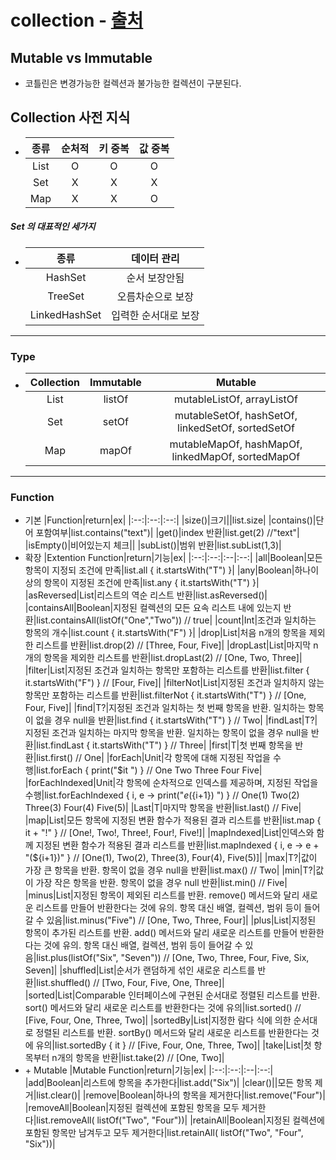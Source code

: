 # collection - [출처](https://m.blog.naver.com/PostView.naver?isHttpsRedirect=true&blogId=yuyyulee&logNo=221239956765)
## Mutable vs Immutable
* 코틀린은 변경가능한 컬렉션과 불가능한 컬렉션이 구분된다.
## Collection 사전 지식
* |종류|순처적|키 중복|값 중복|
  |:--:|:--:|:--:|:--:|
  |List|O|O|O|
  |Set|X|X|X|
  |Map|X|X|O|
##### Set 의 대표적인 세가지
* |종류|데이터 관리|
  |:--:|:--:|
  |HashSet|순서 보장안됨|
  |TreeSet|오름차순으로 보장|
  |LinkedHashSet|입력한 순서대로 보장|
---
### Type
* |Collection|Immutable|Mutable|
  |:--:|:--:|:--:|
  |List|listOf|mutableListOf, arrayListOf|
  |Set|setOf|mutableSetOf, hashSetOf, linkedSetOf, sortedSetOf|
  |Map|mapOf|mutableMapOf, hashMapOf, linkedMapOf, sortedMapOf|
---
### Function
* 기본
  |Function|return|ex|
  |:--:|:--:|:--:|
  |size()|크기||list.size|
  |contains()|단어 포함여부|list.contains("text")|
  |get()|index 반환|list.get(2) //"text"|
  |isEmpty()|비어있는지 체크||
  |subList()|범위 반환|list.subList(1,3)|
* 확장
  |Extention Function|return|기능|ex|
  |:--:|:--:|:--|:--:|
  |all|Boolean|모든 항목이 지정되 조건에 만족|list.all { it.startsWith("T") }|
  |any|Boolean|하나이상의 항목이 지정된 조건에 만족|list.any { it.startsWith("T") }|
  |asReversed|List|리스트의 역순 리스트 반환|list.asReversed()|
  |containsAll|Boolean|지정된 컬렉션의 모든 요속 리스트 내에 있는지 반환|list.containsAll(listOf("One","Two")) // true|
  |count|Int|조건과 일치하는 항목의 개수|list.count { it.startsWith("F") }|
  |drop|List|처음 n개의 항목을 제외한 리스트를 반환|list.drop(2)  // [Three, Four, Five]|
  |dropLast|List|마지막 n개의 항목을 제외한 리스트를 반환|list.dropLast(2)  // [One, Two, Three]|
  |filter|List|지정된 조건과 일치하는 항목만 포함하는 리스트를 반환|list.filter { it.startsWith("F") }  // [Four, Five]|
  |filterNot|List|지정된 조건과 일치하지 않는 항목만 포함하는 리스트를 반환|list.filterNot { it.startsWith("T") }  // [One, Four, Five]|
  |find|T?|지정된 조건과 일치하는 첫 번째 항목을 반환. 일치하는 항목이 없을 경우 null을 반환|list.find { it.startsWith("T") }  // Two|
  |findLast|T?|지정된 조건과 일치하는 마지막 항목을 반환. 일치하는 항목이 없을 경우 null을 반환|list.findLast { it.startsWith("T") }  // Three|
  |first|T|첫 번째 항목을 반환|list.first()  // One|
  |forEach|Unit|각 항목에 대해 지정된 작업을 수행|list.forEach { print("$it ") }  // One Two Three Four Five|
  |forEachIndexed|Unit|각 항목에 순차적으로 인덱스를 제공하며, 지정된 작업을 수행|list.forEachIndexed { i, e -> print("$e(${i+1}) ") }  // One(1) Two(2) Three(3) Four(4) Five(5)|
  |Last|T|마지막 항목을 반환|list.last()  // Five|
  |map|List<R>|모든 항목에 지정된 변환 함수가 적용된 결과 리스트를 반환|list.map { it + "!" }  // [One!, Two!, Three!, Four!, Five!]|
  |mapIndexed|List<R>|인덱스와 함께 지정된 변환 함수가 적용된 결과 리스트를 반환|list.mapIndexed { i, e -> e + "(${i+1})" }  // [One(1), Two(2), Three(3), Four(4), Five(5)]|
  |max|T?|값이 가장 큰 항목을 반환. 항목이 없을 경우 null을 반환|list.max()  // Two|
  |min|T?|값이 가장 작은 항목을 반환. 항목이 없을 경우 null 반환|list.min()  // Five|
  |minus|List<T>|지정된 항목이 제외된 리스트를 반환. remove()  메서드와 달리 새로운 리스트를 만들어 반환한다는 것에 유의. 항목 대신 배열, 컬렉션, 범위 등이 들어갈 수 있음|list.minus("Five")  // [One, Two, Three, Four]|
  |plus|List<T>|지정된 항목이 추가된 리스트를 반환. add() 메서드와 달리 새로운 리스트를 만들어 반환한다는 것에 유의. 항목 대신 배열, 컬렉션, 범위 등이 들어갈 수 있음|list.plus(listOf("Six", "Seven"))  // [One, Two, Three, Four, Five, Six, Seven]|
  |shuffled|List<T>|순서가 랜덤하게 섞인 새로운 리스트를 반환|list.shuffled()  // [Two, Four, Five, One, Three]|
  |sorted|List<T>|Comparable 인터페이스에 구현된 순서대로 정렬된 리스트를 반환. sort() 메서드와 달리 새로운 리스트를 반환한다는 것에 유의|list.sorted()  // [Five, Four, One, Three, Two]|
  |sortedBy|List<T>|지정한 람다 식에 의한 순서대로 정렬된 리스트를 반환. sortBy() 메서드와 달리 새로운 리스트를 반환한다는 것에 유의|list.sortedBy { it }  // [Five, Four, One, Three, Two]|
  |take|List<T>|첫 항목부터 n개의 항목을 반환|list.take(2)  // [One, Two]|
* \+ Mutable
  |Mutable Function|return|기능|ex|
  |:--:|:--:|:--|:--:|
  |add|Boolean|리스트에 항목을 추가한다|list.add("Six")|
  |clear()||모든 항목 제거|list.clear()|
  |remove|Boolean|하나의 항목을 제거한다|list.remove("Four")|
  |removeAll|Boolean|지정된 컬렉션에 포함된 항목을 모두 제거한다|list.removeAll( listOf("Two", "Four"))|
  |retainAll|Boolean|지정된 컬렉션에 포함된 항목만 남겨두고 모두 제거한다|list.retainAll( listOf("Two", "Four", "Six"))|
   
  
